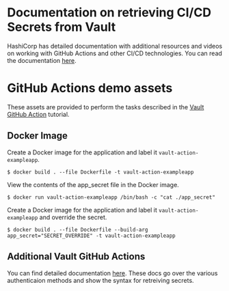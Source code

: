 # Documentation on retrieving CI/CD Secrets from Vault

HashiCorp has detailed documentation with additional resources and videos on working with GitHub Actions and other CI/CD technologies. You can read the documentation [here](https://developer.hashicorp.com/well-architected-framework/security/security-cicd-vault#github-actions).

# GitHub Actions demo assets

These assets are provided to perform the tasks described in the [Vault GitHub Action](https://learn.hashicorp.com/tutorials/vault/github-actions) tutorial.

## Docker Image

Create a Docker image for the application and label it `vault-action-exampleapp`.

```shell
$ docker build . --file Dockerfile -t vault-action-exampleapp
```

View the contents of the app_secret file in the Docker image.

```shell
$ docker run vault-action-exampleapp /bin/bash -c "cat ./app_secret"
```

Create a Docker image for the application and label it
`vault-action-exampleapp` and override the secret.

```shell
$ docker build . --file Dockerfile --build-arg app_secret="SECRET_OVERRIDE" -t vault-action-exampleapp
```


## Additional Vault GitHub Actions

You can find detailed documentation [here](https://github.com/hashicorp/vault-action). These docs go over the various authenticaion methods and show the syntax for retreiving secrets.